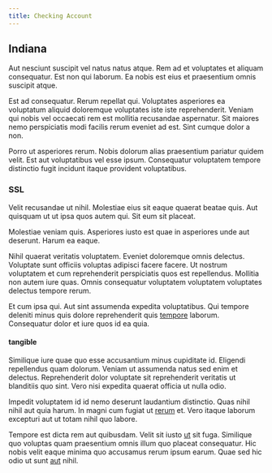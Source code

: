 ```yaml
---
title: Checking Account
---
```


## Indiana

Aut nesciunt suscipit vel natus natus atque. Rem ad et voluptates et aliquam consequatur. Est non qui laborum. Ea nobis est eius et praesentium omnis suscipit atque.

Est ad consequatur. Rerum repellat qui. Voluptates asperiores ea voluptatum aliquid doloremque voluptates iste iste reprehenderit. Veniam qui nobis vel occaecati rem est mollitia recusandae aspernatur. Sit maiores nemo perspiciatis modi facilis rerum eveniet ad est. Sint cumque dolor a non.

Porro ut asperiores rerum. Nobis dolorum alias praesentium pariatur quidem velit. Est aut voluptatibus vel esse ipsum. Consequatur voluptatem tempore distinctio fugit incidunt itaque provident voluptatibus.

### SSL

Velit recusandae ut nihil. Molestiae eius sit eaque quaerat beatae quis. Aut quisquam ut ut ipsa quos autem qui. Sit eum sit placeat.

Molestiae veniam quis. Asperiores iusto est quae in asperiores unde aut deserunt. Harum ea eaque.

Nihil quaerat veritatis voluptatem. Eveniet doloremque omnis delectus. Voluptate sunt officiis voluptas adipisci facere facere. Ut nostrum voluptatem et cum reprehenderit perspiciatis quos est repellendus. Mollitia non autem iure quas. Omnis consequatur voluptatem voluptatem voluptates delectus tempore rerum.

Et cum ipsa qui. Aut sint assumenda expedita voluptatibus. Qui tempore deleniti minus quis dolore reprehenderit quis [tempore](/facere/odit/place_calculate.md) laborum. Consequatur dolor et iure quos id ea quia.

#### tangible

Similique iure quae quo esse accusantium minus cupiditate id. Eligendi repellendus quam dolorum. Veniam ut assumenda natus sed enim et delectus. Reprehenderit dolor voluptate sit reprehenderit veritatis ut blanditiis quo sint. Vero nisi expedita quaerat officia ut nulla odio.

Impedit voluptatem id id nemo deserunt laudantium distinctio. Quas nihil nihil aut quia harum. In magni cum fugiat ut [rerum](/facere/temporibus/consequatur/qui/path_crossroad_refined_soft_table.md) et. Vero itaque laborum excepturi aut ut totam nihil quo labore.

Tempore est dicta rem aut quibusdam. Velit sit iusto [ut](/earum/quo/dolorem/electronics_&_sports_program.md) sit fuga. Similique quo voluptas quam praesentium omnis illum quo placeat consequatur. Hic nobis velit eaque minima quo accusamus rerum ipsum earum. Quae sed hic odio ut sunt [aut](/consequatur/ipsam/steel_namibia_kiribati.md) nihil.
